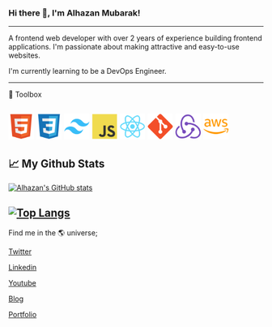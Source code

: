 ### Hi there 👋, I'm Alhazan Mubarak!

---

A  frontend web developer with over 2 years of experience building frontend applications. I'm  passionate about making attractive and easy-to-use websites.

I'm currently learning to be a DevOps Engineer.

---
&#129520; Toolbox  

<img src="https://github.com/devicons/devicon/blob/master/icons/html5/html5-original.svg" alt='HTML logo' width='50' height='50'/> <img src="https://github.com/devicons/devicon/blob/master/icons/css3/css3-original.svg" alt='CSS logo' width='50' height='50'/> 
<img src="https://github.com/devicons/devicon/blob/master/icons/tailwindcss/tailwindcss-plain.svg" alt='Tailwind logo' width='50' height='50'/>
<img src="https://github.com/devicons/devicon/blob/master/icons/javascript/javascript-original.svg" alt='javascript logo' width='50' height='50'/>
<img src="https://github.com/devicons/devicon/blob/master/icons/react/react-original.svg" alt='React logo' width='50' height='50'/>
<img src="https://github.com/devicons/devicon/blob/master/icons/git/git-original.svg" alt='Git logo' width='50' height='50'/>
<img src="https://github.com/devicons/devicon/blob/master/icons/redux/redux-original.svg" alt='Redux logo' width='50' height='50'/>
<img src="https://github.com/devicons/devicon/blob/master/icons/amazonwebservices/amazonwebservices-plain-wordmark.svg" alt='AWS logo' width='50' height='50'/>
---
## &#x1f4c8; My Github Stats

[![Alhazan's GitHub stats](https://github-readme-stats.vercel.app/api?username=poly4concept&hide=issues&show_icons==true&theme=radical)](https://github.com/anuraghazra/github-readme-stats)

[![Top Langs](https://github-readme-stats.vercel.app/api/top-langs/?username=poly4concept&layout=compact&theme=radical)](https://github.com/anuraghazra/github-readme-stats)
---
Find me in the &#x1f30e; universe;

[Twitter](https://twitter.com/alhazanm)

[Linkedin](https://www.linkedin.com/in/alhazan-mubarak/)

[Youtube](https://www.youtube.com/channel/UCxPcWXSvaUNBRcm7j3i8xGw)

[Blog](https://poly4.hashnode.dev/)

[Portfolio](https://poly4concept.github.io/my-portfolio/)


